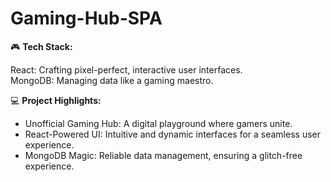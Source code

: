 # Gaming-Hub-SPA
🎮 **Tech Stack:**

React: Crafting pixel-perfect, interactive user interfaces.  
MongoDB: Managing data like a gaming maestro.

💻 **Project Highlights:**

- Unofficial Gaming Hub: A digital playground where gamers unite.
- React-Powered UI: Intuitive and dynamic interfaces for a seamless user experience.
- MongoDB Magic: Reliable data management, ensuring a glitch-free experience.
